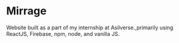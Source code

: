 # Mirrage
Website built as a part of my internship at Asilverse.,primarily using ReactJS, Firebase, npm, node, and vanilla JS. 
